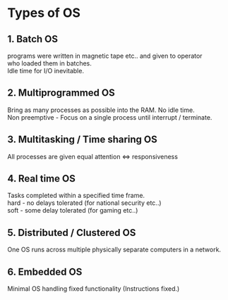 # Types of OS

## 1. Batch OS
programs were written in magnetic tape etc.. and given to operator  
who loaded them in batches.  
Idle time for I/O inevitable.

## 2. Multiprogrammed OS
Bring as many processes as possible into the RAM. No idle time.  
Non preemptive - Focus on a single process until interrupt / terminate.

## 3. Multitasking / Time sharing OS
All processes are given equal attention <=> responsiveness

## 4. Real time OS
Tasks completed within a specified time frame.  
hard - no delays tolerated (for national security etc..)  
soft - some delay tolerated (for gaming etc..)

## 5. Distributed / Clustered OS
One OS runs across multiple physically separate computers in a network.

## 6. Embedded OS
Minimal OS handling fixed functionality (Instructions fixed.)